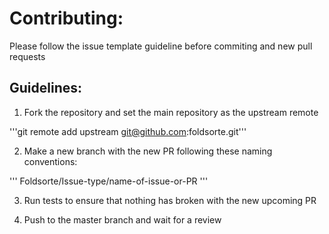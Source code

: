 # Contributing:

Please follow the issue template guideline before commiting and new pull requests

## Guidelines:

1. Fork the repository and set the main repository as the upstream remote

'''git remote add upstream git@github.com:foldsorte.git'''

2. Make a new branch with the new PR following these naming conventions:

'''
Foldsorte/Issue-type/name-of-issue-or-PR
'''

3. Run tests to ensure that nothing has broken with the new upcoming PR

4. Push to the master branch and wait for a review

